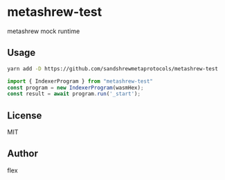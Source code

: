 # metashrew-test

metashrew mock runtime

## Usage

```sh
yarn add -D https://github.com/sandshrewmetaprotocols/metashrew-test
```

```js
import { IndexerProgram } from "metashrew-test"
const program = new IndexerProgram(wasmHex);
const result = await program.run('_start');
```

## License

MIT

## Author

flex
